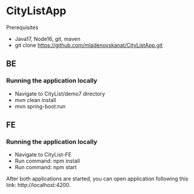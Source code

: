 # CityListApp


Prerequisites

* Java17, Node16, git, maven
* git clone https://github.com/mladenovskanat/CityListApp.git

## BE ##

### Running the application locally ###

* Navigate to CityList/demo7 directory
* mvn clean install
* mvn spring-boot:run


## FE ##

### Running the application locally ###

* Navigate to CityList-FE
* Run command: npm install
* Run command: npm start

After both applications are started, you can open application following this link: http://localhost:4200.

